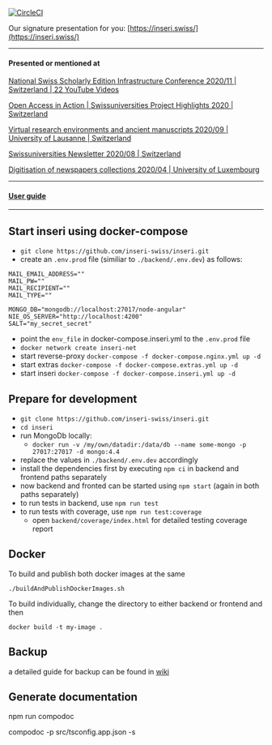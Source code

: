 [![CircleCI](https://circleci.com/gh/inseri-swiss/inseri/tree/devel.svg?style=svg)](https://circleci.com/gh/inseri-swiss/inseri/tree/devel)

Our signature presentation for you: [https://inseri.swiss/](https://inseri.swiss/)

---

#### Presented or mentioned at

[National Swiss Scholarly Edition Infrastructure Conference 2020/11 | Switzerland | 22 YouTube Videos](https://www.youtube.com/playlist?list=PLkCga6LPxdgrZwu0xBxsZEJauJ8_pq8ru)

[Open Access in Action | Swissuniversities Project Highlights 2020 | Switzerland](https://claireclivaz.hypotheses.org/930)

[Virtual research environments and ancient manuscripts 2020/09 | University of Lausanne | Switzerland](https://claireclivaz.hypotheses.org/930)

[Swissuniversities Newsletter 2020/08 | Switzerland](https://www.swissuniversities.ch/themen/digitalisierung/p-5-wissenschaftliche-information/newsletter/newsletter-august-2020)

[Digitisation of newspapers collections 2020/04 | University of Luxembourg](https://impresso.github.io/eldorado/online-program/)

---

#### [User guide](https://github.com/inseri-swiss/inseri/tree/devel/Tutorials/Your%20scientific%20publication%20A-Z)

---

## Start inseri using docker-compose

- `git clone https://github.com/inseri-swiss/inseri.git`
- create an `.env.prod` file (similiar to `./backend/.env.dev`) as follows:

```
MAIL_EMAIL_ADDRESS=""
MAIL_PW=""
MAIL_RECIPIENT=""
MAIL_TYPE=""

MONGO_DB="mongodb://localhost:27017/node-angular"
NIE_OS_SERVER="http://localhost:4200"
SALT="my_secret_secret"
```

- point the `env_file` in docker-compose.inseri.yml to the `.env.prod` file
- `docker network create inseri-net`
- start reverse-proxy `docker-compose -f docker-compose.nginx.yml up -d`
- start extras `docker-compose -f docker-compose.extras.yml up -d`
- start inseri `docker-compose -f docker-compose.inseri.yml up -d`

## Prepare for development

- `git clone https://github.com/inseri-swiss/inseri.git`
- `cd inseri`
- run MongoDb locally:
  - `docker run -v /my/own/datadir:/data/db --name some-mongo -p 27017:27017 -d mongo:4.4`
- replace the values in `./backend/.env.dev` accordingly
- install the dependencies first by executing `npm ci` in backend and frontend paths separately
- now backend and fronted can be started using `npm start` (again in both paths separately)
- to run tests in backend, use `npm run test`
- to run tests with coverage, use `npm run test:coverage`
  - open `backend/coverage/index.html` for detailed testing coverage report

## Docker

To build and publish both docker images at the same

`./buildAndPublishDockerImages.sh`

To build individually, change the directory to either backend or frontend and then

`docker build -t my-image .`

## Backup

a detailed guide for backup can be found in [wiki](https://github.com/inseri-swiss/inseri/wiki/Mongodb-backup-instruction)

## Generate documentation

npm run compodoc

compodoc -p src/tsconfig.app.json -s
